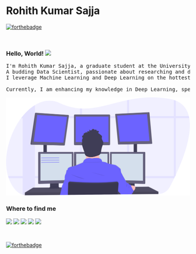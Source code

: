 # Rohith Kumar Sajja 
[![forthebadge](https://forthebadge.com/images/badges/makes-people-smile.svg)](https://forthebadge.com)

&nbsp;

### Hello, World! <img src="https://github.com/TheDudeThatCode/TheDudeThatCode/blob/master/Assets/Earth.gif" width="24px">




<pre>
I'm Rohith Kumar Sajja, a graduate student at the University of Arizona.
A budding Data Scientist, passionate about researching and developing analytical solutions.
I leverage Machine Learning and Deep Learning on the hottest commodity today - data, to solve real-world problems.

Currently, I am enhancing my knowledge in Deep Learning, specificially in Computer Vision (CV) and Natural Language Processing (NLP).
</pre>

<p align="center"> 
  <kbd>
  	<a href="https://rohithsajja.me" target="_blank">
		<img src="https://github.com/rohith5955/reactPortfolio/blob/master/src/assests/images/programming.svg"></img>
	</a>
  </kbd>
</p>

<!--
**rohith5955/rohith5955** is a ✨ _special_ ✨ repository because its `README.md` (this file) appears on your GitHub profile.

Here are some ideas to get you started:

- 🔭 I’m currently working on ...
- 🌱 I’m currently learning ...
- 👯 I’m looking to collaborate on ...
- 🤔 I’m looking for help with ...
- 💬 Ask me about ...
- 📫 How to reach me: ...
- 😄 Pronouns: ...
- ⚡ Fun fact: ...
-->

### Where to find me

[![](https://img.shields.io/badge/Portfolio-RohithSajjaa-9cf?style=for-the-badge&logo=react)](https://rohithsajja.me)
[![](https://img.shields.io/badge/LinkedIn-rohithsajja-informational?style=for-the-badge&logo=linkedin)](https://www.linkedin.com/in/rohithsajja/)
[![](https://img.shields.io/badge/Gmail-rsajja-red?style=for-the-badge&logo=gmail)](mailto:rsajja@email.arizona.edu)
[![](https://img.shields.io/badge/Medium-@rohith5955-black?style=for-the-badge&logo=medium)](https://www.medium.com/@rohith5955)
[![](https://img.shields.io/badge/Twitter-@rohith5955-blue?style=for-the-badge&logo=twitter)](https://twitter.com/rohith5955)

&nbsp;

[![forthebadge](https://forthebadge.com/images/badges/built-with-love.svg)](https://forthebadge.com)
